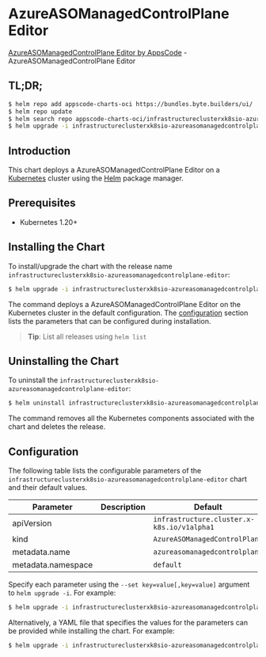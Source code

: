 # AzureASOManagedControlPlane Editor

[AzureASOManagedControlPlane Editor by AppsCode](https://appscode.com) - AzureASOManagedControlPlane Editor

## TL;DR;

```bash
$ helm repo add appscode-charts-oci https://bundles.byte.builders/ui/
$ helm repo update
$ helm search repo appscode-charts-oci/infrastructureclusterxk8sio-azureasomanagedcontrolplane-editor --version=v0.8.0
$ helm upgrade -i infrastructureclusterxk8sio-azureasomanagedcontrolplane-editor appscode-charts-oci/infrastructureclusterxk8sio-azureasomanagedcontrolplane-editor -n default --create-namespace --version=v0.8.0
```

## Introduction

This chart deploys a AzureASOManagedControlPlane Editor on a [Kubernetes](http://kubernetes.io) cluster using the [Helm](https://helm.sh) package manager.

## Prerequisites

- Kubernetes 1.20+

## Installing the Chart

To install/upgrade the chart with the release name `infrastructureclusterxk8sio-azureasomanagedcontrolplane-editor`:

```bash
$ helm upgrade -i infrastructureclusterxk8sio-azureasomanagedcontrolplane-editor appscode-charts-oci/infrastructureclusterxk8sio-azureasomanagedcontrolplane-editor -n default --create-namespace --version=v0.8.0
```

The command deploys a AzureASOManagedControlPlane Editor on the Kubernetes cluster in the default configuration. The [configuration](#configuration) section lists the parameters that can be configured during installation.

> **Tip**: List all releases using `helm list`

## Uninstalling the Chart

To uninstall the `infrastructureclusterxk8sio-azureasomanagedcontrolplane-editor`:

```bash
$ helm uninstall infrastructureclusterxk8sio-azureasomanagedcontrolplane-editor -n default
```

The command removes all the Kubernetes components associated with the chart and deletes the release.

## Configuration

The following table lists the configurable parameters of the `infrastructureclusterxk8sio-azureasomanagedcontrolplane-editor` chart and their default values.

|     Parameter      | Description |                        Default                        |
|--------------------|-------------|-------------------------------------------------------|
| apiVersion         |             | <code>infrastructure.cluster.x-k8s.io/v1alpha1</code> |
| kind               |             | <code>AzureASOManagedControlPlane</code>              |
| metadata.name      |             | <code>azureasomanagedcontrolplane</code>              |
| metadata.namespace |             | <code>default</code>                                  |


Specify each parameter using the `--set key=value[,key=value]` argument to `helm upgrade -i`. For example:

```bash
$ helm upgrade -i infrastructureclusterxk8sio-azureasomanagedcontrolplane-editor appscode-charts-oci/infrastructureclusterxk8sio-azureasomanagedcontrolplane-editor -n default --create-namespace --version=v0.8.0 --set apiVersion=infrastructure.cluster.x-k8s.io/v1alpha1
```

Alternatively, a YAML file that specifies the values for the parameters can be provided while
installing the chart. For example:

```bash
$ helm upgrade -i infrastructureclusterxk8sio-azureasomanagedcontrolplane-editor appscode-charts-oci/infrastructureclusterxk8sio-azureasomanagedcontrolplane-editor -n default --create-namespace --version=v0.8.0 --values values.yaml
```
